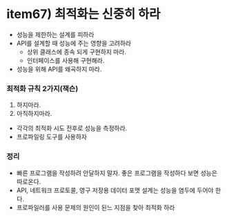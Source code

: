 # item67) 최적화는 신중히 하라

- 성능을 제한하는 설계를 피하라
- API를 설계할 때 성능에 주는 영향을 고려하라
  - 상위 클래스에 종속 되게 구현하지 마라.
  - 인터페이스를 사용해 구현해라.
- 성능을 위해 API를 왜곡하지 마라.

### 최적화 규칙 2가지(잭슨)
1. 하지마라. 
2. 아직하지마라.
- 각각의 최적화 시도 전후로 성능을 측정하라.
- 프로파일링 도구를 사용하자

### 정리
- 빠른 프로그램을 작성하려 안달하지 말자. 좋은 프로그램을 작성하다 보면 성능은 따로온다.
- API, 네트워크 프로토콜, 영구 저장용 데이터 포맷 설계는 성능을 염두에 두어야 한다.
- 프로파일러를 사용 문제의 원인이 된느 지점을 찾아 최적화 하라